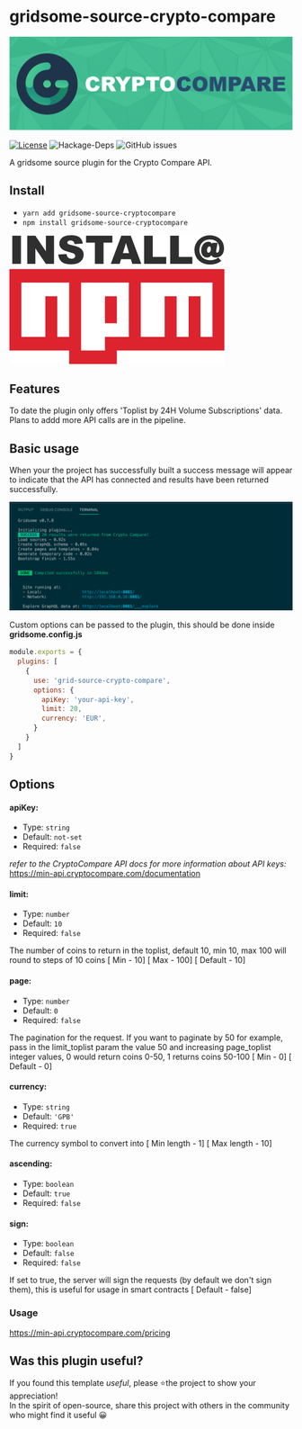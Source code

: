 # gridsome-source-crypto-compare
![](gridsome-plugin-source-crypto-compare-logo.png)

 [![License](https://img.shields.io/npm/l/@nrwl/workspace.svg?style=flat-square&color=lightgrey)]()
![Hackage-Deps](https://img.shields.io/hackage-deps/v/up?color=green&style=flat-square)
![GitHub issues](https://img.shields.io/github/issues/leonlafa/node-type-express?style=flat-square&color=blue)

A gridsome source plugin for the Crypto Compare API.   

## Install

- `yarn add gridsome-source-cryptocompare`
- `npm install gridsome-source-cryptocompare`


<a href="https://www.npmjs.com/package/gridsome-source-cryptocompare" rel="npm">![Foo](npm-readme.png)</a>

## Features
To date the plugin only offers 'Toplist by 24H Volume Subscriptions' data.   Plans to addd more API calls are in the pipeline.

## Basic usage

When your the project has successfully built a success message will appear to indicate that the API has connected  and results have been returned successfully.

![](gridsoe-crypto-compare-success.png)

Custom options can be passed to the plugin, this should be done inside __gridsome.config.js__

```js
module.exports = {
  plugins: [
    {
      use: 'grid-source-crypto-compare',
      options: {
        apiKey: 'your-api-key',
        limit: 20,
        currency: 'EUR',
      }
    }
  ]
}
```
## Options

#### apiKey:
- Type: `string`
- Default:  `not-set`
- Required: `false`

_refer to the CryptoCompare API docs for more information about API keys:_
https://min-api.cryptocompare.com/documentation

#### limit:
- Type: `number`
- Default:  `10`
- Required: `false`

The number of coins to return in the toplist, default 10, min 10, max 100 will round to steps of 10 coins [ Min - 10] [ Max - 100] [ Default - 10]

#### page:
- Type: `number`
- Default:  `0`
- Required: `false`

The pagination for the request. If you want to paginate by 50 for example, pass in the limit_toplist param the value 50 and increasing page_toplist integer values, 0 would return coins 0-50, 1 returns coins 50-100 [ Min - 0] [ Default - 0]

#### currency:
- Type: `string`
- Default:  `'GPB'`
- Required: `true`

The currency symbol to convert into [ Min length - 1] [ Max length - 10]

#### ascending:
- Type: `boolean`
- Default:  `true`
- Required: `false`

#### sign:
- Type: `boolean`
- Default:  `false`
- Required: `false`

If set to true, the server will sign the requests (by default we don't sign them), this is useful for usage in smart contracts [ Default - false]

### Usage
https://min-api.cryptocompare.com/pricing

## Was this plugin useful?

If you found this template _useful_,
please ⭐️the project to show your appreciation!
<br>
In the spirit of open-source, share this project with others in the community who might find it useful 😀 



